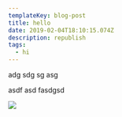 ```yaml
---
templateKey: blog-post
title: hello
date: 2019-02-04T18:10:15.074Z
description: republish
tags:
  - hi
---
```

adg sdg sg asg

asdf asd fasdgsd

![](/img/products-grid3.jpg)

